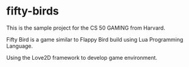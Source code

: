 # fifty-birds

This is the sample project for the CS 50 GAMING from Harvard.

Fifty Bird is a game similar to Flappy Bird build using Lua Programming Language.

Using the Love2D framework to develop game environment.